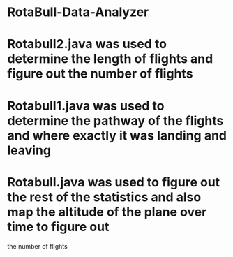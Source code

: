 # RotaBull-Data-Analyzer
# Rotabull2.java was used to determine the length of flights and figure out the number of flights
# Rotabull1.java was used to determine the pathway of the flights and where exactly it was landing and leaving
# Rotabull.java was used to figure out the rest of the statistics and also map the altitude of the plane over time to figure out
the number of flights
